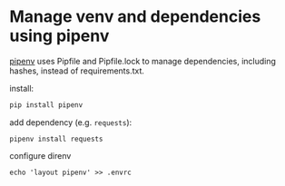 # Manage venv and dependencies using pipenv

[pipenv](https://pipenv.pypa.io/en/latest/) uses Pipfile and Pipfile.lock to manage dependencies, including hashes, instead of requirements.txt.

install:
```bash
pip install pipenv
```

add dependency (e.g. `requests`):
```
pipenv install requests
```

configure direnv
```
echo 'layout pipenv' >> .envrc
```

